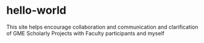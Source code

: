 # hello-world
This site helps encourage collaboration and communication and clarification of GME Scholarly Projects with Faculty participants and myself
